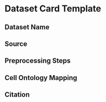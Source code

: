 # Dataset Card Template

## Dataset Name

## Source

## Preprocessing Steps

## Cell Ontology Mapping

## Citation
